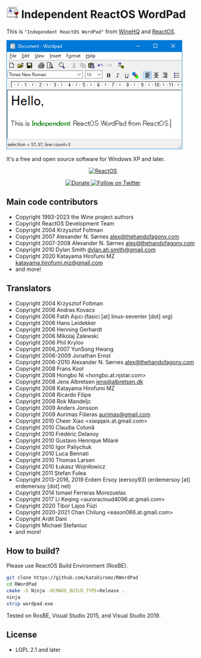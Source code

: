# ![](img/wordpad-32x32.png) Independent ReactOS WordPad

This is `"Independent ReactOS WordPad"` from [WineHQ](https://www.winehq.org/) and [ReactOS](https://reactos.org/).

![(The screenshot)](img/screenshot.png)

It's a free and open source software for Windows XP and later.

<p align=center>
  <a href="https://reactos.org/">
    <img alt="ReactOS" src="https://reactos.org/sites/default/files/ReactOS_0.png">
  </a>
</p>

<p align=center>
  <a href="https://reactos.org/donate/">
    <img alt="Donate" src="https://img.shields.io/badge/%24-donate-E44E4A.svg">
  </a>
  <a href="https://twitter.com/reactos">
    <img alt="Follow on Twitter" src="https://img.shields.io/twitter/follow/reactos.svg?style=social&label=Follow%20%40reactos">
  </a>
</p>

## Main code contributors

- Copyright 1993-2023 the Wine project authors
- Copyright ReactOS Development Team
- Copyright 2004 Krzysztof Foltman
- Copyright 2007 Alexander N. Sørnes <alex@thehandofagony.com>
- Copyright 2007-2008 Alexander N. Sørnes <alex@thehandofagony.com>
- Copyright 2010 Dylan Smith <dylan.ah.smith@gmail.com>
- Copyright 2020 Katayama Hirofumi MZ <katayama.hirofumi.mz@gmail.com>
- and more!

## Translators

- Copyright 2004 Krzysztof Foltman
- Copyright 2006 Andras Kovacs
- Copyright 2006 Fatih Aşıcı (fasici [at] linux-sevenler [dot] org)
- Copyright 2006 Hans Leidekker
- Copyright 2006 Henning Gerhardt
- Copyright 2006 Mikolaj Zalewski
- Copyright 2006 Phil Krylov
- Copyright 2006,2007 YunSong Hwang
- Copyright 2006-2009 Jonathan Ernst
- Copyright 2006-2010 Alexander N. Sørnes <alex@thehandofagony.com>
- Copyright 2008 Frans Kool
- Copyright 2008 Hongbo Ni <hongbo.at.njstar.com>
- Copyright 2008 Jens Albretsen <jens@albretsen.dk>
- Copyright 2008 Katayama Hirofumi MZ
- Copyright 2008 Ricardo Filipe
- Copyright 2008 Rok Mandeljc
- Copyright 2009 Anders Jonsson
- Copyright 2009 Aurimas Fišeras <aurimas@gmail.com>
- Copyright 2010 Cheer Xiao <xiaqqaix.at.gmail.com>
- Copyright 2010 Claudia Cotună
- Copyright 2010 Frédéric Delanoy
- Copyright 2010 Gustavo Henrique Milaré
- Copyright 2010 Igor Paliychuk
- Copyright 2010 Luca Bennati
- Copyright 2010 Thomas Larsen
- Copyright 2010 Łukasz Wojniłowicz
- Copyright 2011 Ștefan Fulea
- Copyright 2013-2016, 2019 Erdem Ersoy (eersoy93) (erdemersoy [at] erdemersoy [dot] net)
- Copyright 2014 Ismael Ferreras Morezuelas
- Copyright 2017 Li Keqing <auroracloud4096.at.gmail.com>
- Copyright 2020 Tibor Lajos Füzi
- Copyright 2020-2021 Chan Chilung <eason066.at.gmail.com>
- Copyright Ardit Dani
- Copyright Michael Stefaniuc
- and more!

## How to build?

Please use ReactOS Build Environment (RosBE).

```bash
git clone https://github.com/katahiromz/RWordPad
cd RWordPad
cmake -G Ninja -DCMAKE_BUILD_TYPE=Release .
ninja
strip wordpad.exe
```

Tested on RosBE, Visual Studio 2015, and Visual Studio 2019.

## License

- LGPL 2.1 and later
